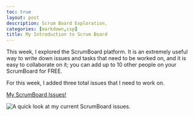 ```yaml
---
toc: true
layout: post
description: Scrum Board Exploration.
categories: [markdown,csp]
title: My Introduction to Scrum Board
---
```


This week, I explored the ScrumBoard platform. It is an extremely useful way to write down issues and tasks that need to be worked on, and it is easy to collaborate on it; you can add up to 10 other people on your ScrumBoard for FREE.

For this week, I added three total issues that I need to work on.


<a href = "https://vardaansinha.atlassian.net/jira/software/projects/VACSB/boards/1">My ScrumBoard Issues!</a>

![]({{site.baseurl}}/images/ScrumBoard.png "A quick look at my current ScrumBoard issues.")

